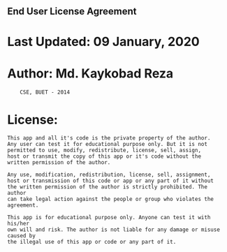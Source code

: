   ## End User License Agreement
  
  # Last Updated: 09 January, 2020
  # Author: Md. Kaykobad Reza
        CSE, BUET - 2014
        
  # License:
    This app and all it's code is the private property of the author.
    Any user can test it for educational purpose only. But it is not 
    permitted to use, modify, redistribute, license, sell, assign,
    host or transmit the copy of this app or it's code without the 
    written permission of the author.
    
    Any use, modification, redistribution, license, sell, assignment,
    host or transmission of this code or app or any part of it without 
    the written permission of the author is strictly prohibited. The author
    can take legal action against the people or group who violates the 
    agreement.
    
    This app is for educational purpose only. Anyone can test it with his/her
    own will and risk. The author is not liable for any damage or misuse caused by
    the illegal use of this app or code or any part of it.

